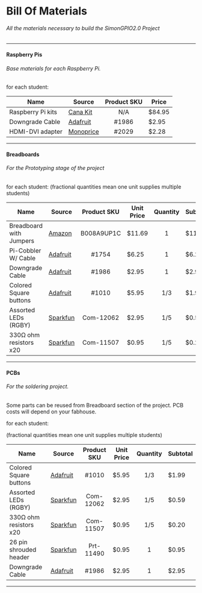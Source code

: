 Bill Of Materials
=================

###### All the materials necessary to build the SimonGPIO2.0 Project

--------------------------------------------------------------------

#### Raspberry Pis
###### Base materials for each Raspberry Pi.
for each student:

| Name              | Source         | Product SKU  | Price |
| ----------------- | -------------- |:------------:| ----- |
| Raspberry Pi kits | [Cana Kit][1]  |      N/A     | $84.95|
| Downgrade Cable   | [Adafruit][2]  |     #1986    | $2.95 |
| HDMI-DVI adapter  | [Monoprice][3] |     #2029    | $2.28 |

[1]: http://www.canakit.com/raspberry-pi-starter-kit.html
[2]: https://www.adafruit.com/products/1986
[3]: http://www.monoprice.com/Product?c_id=104&cp_id=10419&cs_id=1041902&p_id=2029&seq=1&format=2

-----------------

#### Breadboards
###### For the Prototyping stage of the project
for each student:
(fractional quantities mean one unit supplies multiple students)

| Name                   | Source        | Product SKU  | Unit Price  | Quantity | Subtotal   |
| ---------------------- | ------------- |:------------:| ----------- |:--------:| ---------- |
| Breadboard with Jumpers| [Amazon][4]   |  B008A9UP1C  | $11.69      |     1    | $11.69     |
| Pi-Cobbler W/ Cable    | [Adafruit][5] |    #1754     | $6.25       |     1    | $6.25      |
| Downgrade Cable        | [Adafruit][6] |    #1986     | $2.95       |     1    | $2.95
| Colored Square buttons | [Adafruit][7] |    #1010     | $5.95       |    1/3   | $1.99      |
| Assorted LEDs (RGBY)   | [Sparkfun][8] |   Com-12062  | $2.95       |    1/5   | $0.59      |
| 330Ω ohm resistors x20 | [Sparkfun][9] |   Com-11507  | $0.95       |    1/5   | $0.20      |

[4]: http://www.amazon.com/microtivity-830-point-Experiment-Breadboard-Jumper/dp/B008A9UP1C
[5]: http://www.adafruit.com/products/1754
[6]: http://www.adafruit.com/products/1986
[7]: http://www.adafruit.com/products/1010
[8]: https://www.sparkfun.com/products/12062
[9]: https://www.sparkfun.com/products/11507

------------------

#### PCBs
###### For the soldering project.

 Some parts can be reused from Breadboard section of the project. PCB costs will depend on your fabhouse.
 
for each student:

(fractional quantities mean one unit supplies multiple students)


| Name                   | Source        | Product SKU  | Unit Price  | Quantity | Subtotal   |
| ---------------------- | ------------- |:------------:| ----------- |:--------:| ---------- |
| Colored Square buttons | [Adafruit][7] |    #1010     | $5.95       |    1/3   | $1.99      |
| Assorted LEDs (RGBY)   | [Sparkfun][8] |   Com-12062  | $2.95       |    1/5   | $0.59      |
| 330Ω ohm resistors x20 | [Sparkfun][9] |   Com-11507  | $0.95       |    1/5   | $0.20      |
| 26 pin shrouded header | [Sparkfun][10]|   Prt-11490  | $0.95       |     1    | $0.95      |
| Downgrade Cable        | [Adafruit][6] |    #1986     | $2.95       |     1    | $2.95      |


[10]: https://www.sparkfun.com/products/11490


------------------
